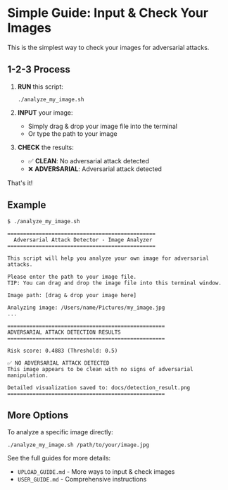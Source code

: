 # Simple Guide: Input & Check Your Images

This is the simplest way to check your images for adversarial attacks.

## 1-2-3 Process

1. **RUN** this script:
   ```
   ./analyze_my_image.sh
   ```

2. **INPUT** your image:
   - Simply drag & drop your image file into the terminal
   - Or type the path to your image

3. **CHECK** the results:
   - ✅ **CLEAN**: No adversarial attack detected
   - ❌ **ADVERSARIAL**: Adversarial attack detected

That's it!

## Example

```
$ ./analyze_my_image.sh

===============================================
  Adversarial Attack Detector - Image Analyzer
===============================================

This script will help you analyze your own image for adversarial attacks.

Please enter the path to your image file.
TIP: You can drag and drop the image file into this terminal window.

Image path: [drag & drop your image here]

Analyzing image: /Users/name/Pictures/my_image.jpg
...

==================================================
ADVERSARIAL ATTACK DETECTION RESULTS
==================================================

Risk score: 0.4883 (Threshold: 0.5)

✅ NO ADVERSARIAL ATTACK DETECTED
This image appears to be clean with no signs of adversarial manipulation.

Detailed visualization saved to: docs/detection_result.png
==================================================
```

## More Options

To analyze a specific image directly:

```
./analyze_my_image.sh /path/to/your/image.jpg
```

See the full guides for more details:
- `UPLOAD_GUIDE.md` - More ways to input & check images
- `USER_GUIDE.md` - Comprehensive instructions 